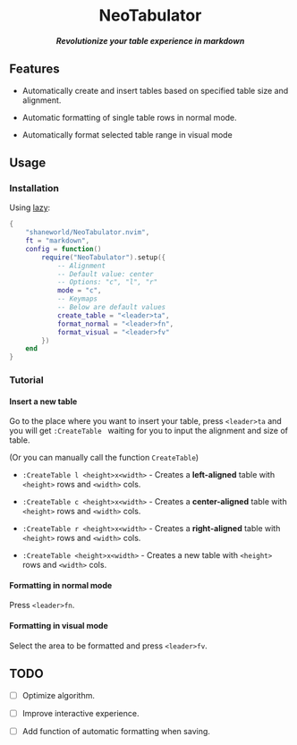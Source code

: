 <div align="center">

# NeoTabulator
    
##### Revolutionize your table experience in markdown
    
</div>

## Features

- Automatically create and insert tables based on specified table size and alignment.

- Automatic formatting of single table rows in normal mode.

- Automatically format selected table range in visual mode

## Usage

### Installation

Using [lazy](https://github.com/folke/lazy.nvim):

```lua
{
    "shaneworld/NeoTabulator.nvim",
    ft = "markdown",
    config = function()
        require("NeoTabulator").setup({
            -- Alignment
            -- Default value: center
            -- Options: "c", "l", "r"
            mode = "c",
            -- Keymaps
            -- Below are default values
            create_table = "<leader>ta",
            format_normal = "<leader>fn",
            format_visual = "<leader>fv"
        })
    end
}
```

### Tutorial

#### Insert a new table

Go to the place where you want to insert your table, press `<leader>ta` and you will get `:CreateTable ` waiting for you to input the alignment and size of table.

(Or you can manually call the function `CreateTable`)

- `:CreateTable l <height>x<width>` - Creates a **left-aligned** table with `<height>` rows and `<width>` cols.

- `:CreateTable c <height>x<width>` - Creates a **center-aligned** table with `<height>` rows and `<width>` cols.

- `:CreateTable r <height>x<width>` - Creates a **right-aligned** table with `<height>` rows and `<width>` cols.

- `:CreateTable <height>x<width>` - Creates a new table with `<height>` rows and `<width>` cols.

#### Formatting in normal mode

Press `<leader>fn`.

#### Formatting in visual mode

Select the area to be formatted and press `<leader>fv`.

## TODO

- [ ] Optimize algorithm.

- [ ] Improve interactive experience.

- [ ] Add function of automatic formatting when saving.
